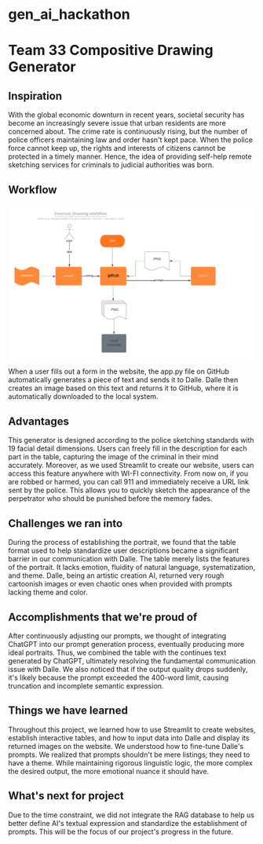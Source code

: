 # gen_ai_hackathon
# Team 33 Compositive Drawing Generator

## Inspiration

With the global economic downturn in recent years, societal security has become an increasingly severe issue that urban residents are more concerned about. The crime rate is continuously rising, but the number of police officers maintaining law and order hasn't kept pace. When the police force cannot keep up, the rights and interests of citizens cannot be protected in a timely manner. Hence, the idea of providing self-help remote sketching services for criminals to judicial authorities was born.

## Workflow

![workflow](<Blank diagram (1).png>)

When a user fills out a form in the website, the app.py file on GitHub automatically generates a piece of text and sends it to Dalle. Dalle then creates an image based on this text and returns it to GitHub, where it is automatically downloaded to the local system.

## Advantages

This generator is designed according to the police sketching standards with 19 facial detail dimensions. Users can freely fill in the description for each part in the table, capturing the image of the criminal in their mind accurately. Moreover, as we used Streamlit to create our website, users can access this feature anywhere with WI-FI connectivity. From now on, if you are robbed or harmed, you can call 911 and immediately receive a URL link sent by the police. This allows you to quickly sketch the appearance of the perpetrator who should be punished before the memory fades.

## Challenges we ran into

During the process of establishing the portrait, we found that the table format used to help standardize user descriptions became a significant barrier in our communication with Dalle. The table merely lists the features of the portrait. It lacks emotion, fluidity of natural language, systematization, and theme. Dalle, being an artistic creation AI, returned very rough cartoonish images or even chaotic ones when provided with prompts lacking theme and color.

## Accomplishments that we're proud of

After continuously adjusting our prompts, we thought of integrating ChatGPT into our prompt generation process, eventually producing more ideal portraits. Thus, we combined the table with the continues text generated by ChatGPT, ultimately resolving the fundamental communication issue with Dalle. We also noticed that if the output quality drops suddenly, it's likely because the prompt exceeded the 400-word limit, causing truncation and incomplete semantic expression.

## Things we have learned

Throughout this project, we learned how to use Streamlit to create websites, establish interactive tables, and how to input data into Dalle and display its returned images on the website.
We understood how to fine-tune Dalle's prompts. We realized that prompts shouldn't be mere listings; they need to have a theme. While maintaining rigorous linguistic logic, the more complex the desired output, the more emotional nuance it should have.

## What's next for project

Due to the time constraint, we did not integrate the RAG database to help us better define AI's textual expression and standardize the establishment of prompts. This will be the focus of our project's progress in the future.
